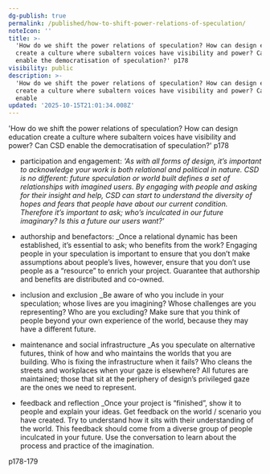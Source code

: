 ```yaml
---
dg-publish: true
permalink: /published/how-to-shift-power-relations-of-speculation/
noteIcon: ''
title: >-
  'How do we shift the power relations of speculation? How can design education
  create a culture where subaltern voices have visibility and power? Can CSD
  enable the democratisation of speculation?' p178
visibility: public
description: >-
  'How do we shift the power relations of speculation? How can design education
  create a culture where subaltern voices have visibility and power? Can CSD
  enable 
updated: '2025-10-15T21:01:34.008Z'
---
```


'How do we shift the power relations of speculation? How can design education create a culture where subaltern voices have visibility and power? Can CSD enable the democratisation of speculation?' p178

- participation and engagement:
	_'As with all forms of design, it’s important to acknowledge your work is both relational and political in nature. CSD is no different: future speculation or world built defines a set of relationships with imagined users. By engaging with people and asking for their insight and help, CSD can start to understand the diversity of hopes and fears that people have about our current condition. Therefore it’s important to ask; who’s inculcated in our future imaginary? Is this a future our users want?'_
	
- authorship and benefactors:
	_Once a relational dynamic has been established, it’s essential to ask; who benefits from the work? Engaging people in your speculation is important to ensure that you don’t make assumptions about people’s lives, however, ensure that you don’t use people as a “resource” to enrich your project. Guarantee that authorship and benefits are distributed and co-owned.
	
- inclusion and exclusion 
	_Be aware of who you include in your speculation; whose lives are you imagining? Whose challenges are you representing? Who are you excluding? Make sure that you think of people beyond your own experience of the world, because they may have a different future.
	
- maintenance and social infrastructure
	_As you speculate on alternative futures, think of how and who maintains the worlds that you are building. Who is fixing the infrastructure when it fails? Who cleans the streets and workplaces when your gaze is elsewhere? All futures are maintained; those that sit at the periphery of design’s privileged gaze are the ones we need to represent.
	
- feedback and reflection 
	_Once your project is “finished”, show it to people and explain your ideas. Get feedback on the world / scenario you have created. Try to understand how it sits with their understanding of the world. This feedback should come from a diverse group of people inculcated in your future. Use the conversation to learn about the process and practice of the imagination.
	
p178-179
